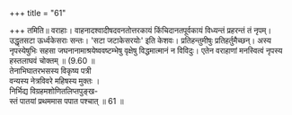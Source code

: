 +++
title = "61"

+++
तमिति॥ वराहाः। वाहनादश्वादीषदवनतोत्तरकायं किंचिदानतपूर्वकायं विध्यन्तं प्रहरन्तं तं नृपम्। उद्धृतसटा ऊर्ध्वकेसराः सन्तः। 'सटा जटाकेसरयोः' इति केशवः। प्रतिहन्तुमीषुः प्रतिहर्तुमैच्छन्। अस्य नृपस्येषुभिः सहसा जघनानामाश्रयेष्ववष्टम्भेषु वृक्षेषु विद्धमात्मानं न विविदुः। एतेन वराहाणां मनस्वित्वं नृपस्य हस्तलाघवं चोक्तम् ॥ (9.60 ॥  
तेनाभिघातरभसस्य विकृष्य पत्री  
      वन्यस्य नेत्रविवरे महिषस्य मुक्तः ।  
निर्भिद्य विग्रहमशोणितलिप्तपुङ्ख-  
      स्तं पातयां प्रथममास पपात पश्चात् ॥ 61 ॥